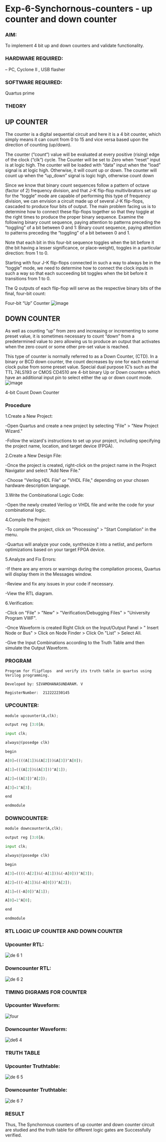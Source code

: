 # Exp-6-Synchornous-counters - up counter and down counter 

### AIM: 
To implement 4 bit up and down counters and validate  functionality.

### HARDWARE REQUIRED:  
– PC, Cyclone II , USB flasher

### SOFTWARE REQUIRED:   
Quartus prime

### THEORY 

## UP COUNTER 

The counter is a digital sequential circuit and here it is a 4 bit counter, which simply means it can count from 0 to 15 and vice versa based upon the direction of counting (up/down). 

The counter (“count“) value will be evaluated at every positive (rising) edge of the clock (“clk“) cycle.
The Counter will be set to Zero when “reset” input is at logic high.
The counter will be loaded with “data” input when the “load” signal is at logic high. Otherwise, it will count up or down.
The counter will count up when the “up_down” signal is logic high, otherwise count down

Since we know that binary count sequences follow a pattern of octave (factor of 2) frequency division, and that J-K flip-flop multivibrators set up for the “toggle” mode are capable of performing this type of frequency division, we can envision a circuit made up of several J-K flip-flops, cascaded to produce four bits of output.
The main problem facing us is to determine how to connect these flip-flops together so that they toggle at the right times to produce the proper binary sequence.
Examine the following binary count sequence, paying attention to patterns preceding the “toggling” of a bit between 0 and 1:
Binary count sequence, paying attention to patterns preceding the “toggling” of a bit between 0 and 1.

Note that each bit in this four-bit sequence toggles when the bit before it (the bit having a lesser significance, or place-weight), toggles in a particular direction: from 1 to 0.



 
 

Starting with four J-K flip-flops connected in such a way to always be in the “toggle” mode, we need to determine how to connect the clock inputs in such a way so that each succeeding bit toggles when the bit before it transitions from 1 to 0.

The Q outputs of each flip-flop will serve as the respective binary bits of the final, four-bit count:

 
 

Four-bit “Up” Counter
![image](https://user-images.githubusercontent.com/36288975/169644758-b2f4339d-9532-40c5-af40-8f4f8c942e2c.png)



## DOWN COUNTER 

As well as counting “up” from zero and increasing or incrementing to some preset value, it is sometimes necessary to count “down” from a predetermined value to zero allowing us to produce an output that activates when the zero count or some other pre-set value is reached.

This type of counter is normally referred to as a Down Counter, (CTD). In a binary or BCD down counter, the count decreases by one for each external clock pulse from some preset value. Special dual purpose IC’s such as the TTL 74LS193 or CMOS CD4510 are 4-bit binary Up or Down counters which have an additional input pin to select either the up or down count mode.
![image](https://user-images.githubusercontent.com/36288975/169644844-1a14e123-7228-4ed8-81a9-eb937dff4ac8.png)


4-bit Count Down Counter

### Procedure

1.Create a New Project:

-Open Quartus and create a new project by selecting "File" > "New Project Wizard."

-Follow the wizard's instructions to set up your project, including specifying the project name, location, and target device (FPGA).

2.Create a New Design File:

-Once the project is created, right-click on the project name in the Project Navigator and select "Add New File."

-Choose "Verilog HDL File" or "VHDL File," depending on your chosen hardware description language.

3.Write the Combinational Logic Code:

-Open the newly created Verilog or VHDL file and write the code for your combinational logic.

4.Compile the Project:

-To compile the project, click on "Processing" > "Start Compilation" in the menu.

-Quartus will analyze your code, synthesize it into a netlist, and perform optimizations based on your target FPGA device.

5.Analyze and Fix Errors:

-If there are any errors or warnings during the compilation process, Quartus will display them in the Messages window.

-Review and fix any issues in your code if necessary.

-View the RTL diagram.

6.Verification:

-Click on "File" > "New" > "Verification/Debugging Files" > "University Program VWF".

-Once Waveform is created Right Click on the Input/Output Panel > " Insert Node or Bus" > Click on Node Finder > Click On "List" > Select All.

-Give the Input Combinations according to the Truth Table amd then simulate the Output Waveform.


### PROGRAM 

```
Program for flipflops  and verify its truth table in quartus using Verilog programming.

Developed by: SIVAMOHANASUNDARAM. V

RegisterNumber:  212222230145
```

### UPCOUNTER:
```py
module upcounter(A,clk);

output reg [3:0]A;

input clk;

always@(posedge clk)

begin

A[0]=((((A[1])&(A[2]))&A[3])^A[0]);

A[1]=(((A[2])&(A[3]))^A[1]);

A[2]=((A[3])^A[2]);

A[3]=1^A[3];

end

endmodule
```
### DOWNCOUNTER:
```py
module downcounter(A,clk);

output reg [3:0]A;

input clk;

always@(posedge clk)

begin

A[3]=((((~A[2])&(~A[1]))&(~A[0]))^A[3]);

A[2]=(((~A[1])&(~A[0]))^A[2]);

A[1]=((~A[0])^A[1]);

A[0]=1^A[0];

end

endmodule

```
### RTL LOGIC UP COUNTER AND DOWN COUNTER  

### Upcounter RTL:

![de 6 1](https://github.com/dhivyapriyar/Exp-7-Synchornous-counters-/assets/119477552/39126810-9e18-4733-81dc-2bf042a1c6c9)

### Downcounter RTL:

![de 6 2](https://github.com/dhivyapriyar/Exp-7-Synchornous-counters-/assets/119477552/c9548a50-8768-4f6c-bd4a-b05ff1c0ae41)

### TIMING DIGRAMS FOR COUNTER  

### Upcounter Waveform:

![four](https://github.com/dhivyapriyar/Exp-7-Synchornous-counters-/assets/119477552/6bb92305-ca72-412d-a8d1-bacfc86e2a8a)

### Downcounter Waveform:

![de6 4](https://github.com/dhivyapriyar/Exp-7-Synchornous-counters-/assets/119477552/48cdd927-573f-4ec9-8424-c99726ac4906)

### TRUTH TABLE 

### Upcounter Truthtable:

![de 6 5](https://github.com/dhivyapriyar/Exp-7-Synchornous-counters-/assets/119477552/1ba2a248-1433-48ef-8a5b-bc0b25b540cb)

### Downcounter Truthtable:

![de 6 7](https://github.com/dhivyapriyar/Exp-7-Synchornous-counters-/assets/119477552/5ce4df65-9958-42e0-9e69-22d099eec3ff)






### RESULT

Thus, The Synchornous counters of up counter and down counter circuit are studied and the truth table for different logic gates are Successfully verified.
